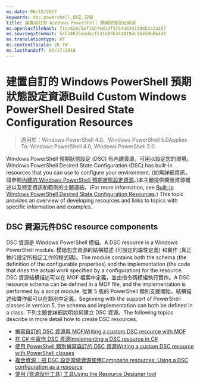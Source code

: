 ```yaml
---
ms.date: 06/12/2017
keywords: dsc,powershell,設定,安裝
title: 建置自訂的 Windows PowerShell 預期狀態設定資源
ms.openlocfilehash: f1ac626c5ef18b7ed14f3754ab39139db2a2a2d7
ms.sourcegitcommit: 54534635eedacf531d8d6344019dc16a50b8b441
ms.translationtype: HT
ms.contentlocale: zh-TW
ms.lasthandoff: 05/17/2018
---
```

# <a name="build-custom-windows-powershell-desired-state-configuration-resources"></a><span data-ttu-id="60174-103">建置自訂的 Windows PowerShell 預期狀態設定資源</span><span class="sxs-lookup"><span data-stu-id="60174-103">Build Custom Windows PowerShell Desired State Configuration Resources</span></span>

> <span data-ttu-id="60174-104">適用於：Windows PowerShell 4.0、Windows PowerShell 5.0</span><span class="sxs-lookup"><span data-stu-id="60174-104">Applies To: Windows PowerShell 4.0, Windows PowerShell 5.0</span></span>

<span data-ttu-id="60174-105">Windows PowerShell 預期狀態設定 (DSC) 有內建資源，可用以設定您的環境。</span><span class="sxs-lookup"><span data-stu-id="60174-105">Windows PowerShell Desired State Configuration (DSC) has built-in resources that you can use to configure your environment.</span></span> <span data-ttu-id="60174-106">(如需詳細資訊，請參閱[內建的 Windows PowerShell 預期狀態設定資源](builtInResource.md)。)本主題提供開發資源概述以及特定資訊和範例的主題連結。</span><span class="sxs-lookup"><span data-stu-id="60174-106">(For more information, see [Built-In Windows PowerShell Desired State Configuration Resources](builtInResource.md).) This topic provides an overview of developing resources and links to topics with specific information and examples.</span></span>

## <a name="dsc-resource-components"></a><span data-ttu-id="60174-107">DSC 資源元件</span><span class="sxs-lookup"><span data-stu-id="60174-107">DSC resource components</span></span>

<span data-ttu-id="60174-108">DSC 資源是 Windows PowerShell 模組。</span><span class="sxs-lookup"><span data-stu-id="60174-108">A DSC resource is a Windows PowerShell module.</span></span> <span data-ttu-id="60174-109">模組包含資源的結構描述 (可設定的屬性定義) 和實作 (真正執行設定所指定工作的程式碼)。</span><span class="sxs-lookup"><span data-stu-id="60174-109">The module contains both the schema (the definition of the configurable properties) and the implementation (the code that does the actual work specified by a configuration) for the resource.</span></span> <span data-ttu-id="60174-110">DSC 資源結構描述可以在 MOF 檔案中定義，並由指令碼模組執行實作。</span><span class="sxs-lookup"><span data-stu-id="60174-110">A DSC resource schema can be defined in a MOF file, and the implementation is performed by a script module.</span></span> <span data-ttu-id="60174-111">從第 5 版的 PowerShell 類別支援開始，結構描述和實作都可以在類別中定義。</span><span class="sxs-lookup"><span data-stu-id="60174-111">Beginning with the support of PowerShell classes in version 5, the schema and implementation can both be defined in a class.</span></span> <span data-ttu-id="60174-112">下列主題會詳細說明如何建立 DSC 資源。</span><span class="sxs-lookup"><span data-stu-id="60174-112">The following topics describe in more detail how to create DSC resources.</span></span>

* [<span data-ttu-id="60174-113">撰寫自訂的 DSC 資源與 MOF</span><span class="sxs-lookup"><span data-stu-id="60174-113">Writing a custom DSC resource with MOF</span></span>](authoringResourceMOF.md)
* [<span data-ttu-id="60174-114">在 C# 中實作 DSC 資源</span><span class="sxs-lookup"><span data-stu-id="60174-114">Implementing a DSC resource in C#</span></span>](authoringResourceMofCS.md)
* [<span data-ttu-id="60174-115">使用 PowerShell 類別撰寫自訂的 DSC 資源</span><span class="sxs-lookup"><span data-stu-id="60174-115">Writing a custom DSC resource with PowerShell classes</span></span>](authoringResourceClass.md)
* [<span data-ttu-id="60174-116">複合資源：把 DSC 設定當做資源使用</span><span class="sxs-lookup"><span data-stu-id="60174-116">Composite resources: Using a DSC configuration as a resource</span></span>](authoringResourceComposite.md)
* <span data-ttu-id="60174-117">[使用 [資源設計工具] 工具](authoringResourceMofDesigner.md)</span><span class="sxs-lookup"><span data-stu-id="60174-117">[Using the Resource Designer tool](authoringResourceMofDesigner.md)</span></span>